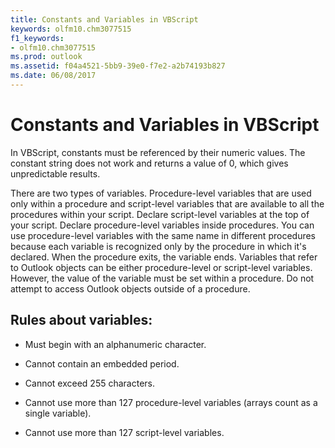 ```yaml
---
title: Constants and Variables in VBScript
keywords: olfm10.chm3077515
f1_keywords:
- olfm10.chm3077515
ms.prod: outlook
ms.assetid: f04a4521-5bb9-39e0-f7e2-a2b74193b827
ms.date: 06/08/2017
---
```



# Constants and Variables in VBScript

In VBScript, constants must be referenced by their numeric values. The constant string does not work and returns a value of 0, which gives unpredictable results.

There are two types of variables. Procedure-level variables that are used only within a procedure and script-level variables that are available to all the procedures within your script. Declare script-level variables at the top of your script. Declare procedure-level variables inside procedures. You can use procedure-level variables with the same name in different procedures because each variable is recognized only by the procedure in which it's declared. When the procedure exits, the variable ends. Variables that refer to Outlook objects can be either procedure-level or script-level variables. However, the value of the variable must be set within a procedure. Do not attempt to access Outlook objects outside of a procedure.

## Rules about variables:


- Must begin with an alphanumeric character.
    
- Cannot contain an embedded period.
    
- Cannot exceed 255 characters.
    
- Cannot use more than 127 procedure-level variables (arrays count as a single variable).
    
- Cannot use more than 127 script-level variables.
    

